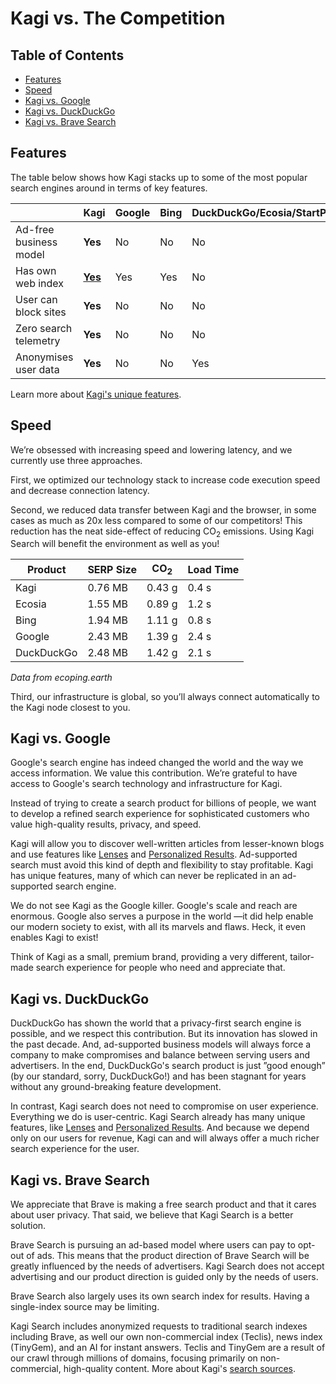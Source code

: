 # Kagi vs. The Competition


## Table of Contents

- [Features](#features)
- [Speed](#speed)
- [Kagi vs. Google](#kagi-vs-google)
- [Kagi vs. DuckDuckGo](#kagi-vs-duckduckgo)
- [Kagi vs. Brave Search](#kagi-vs-brave-search)

## Features

The table below shows how Kagi stacks up to some of the most popular search engines around in terms of key features.

|  | Kagi | Google | Bing | DuckDuckGo/Ecosia/StartPage | Brave | 
| --- | --- | --- | --- | --- | --- | 
| Ad-free business model | **Yes** | No | No | No | No | 
| Has own web index | **[Yes](../search-details/search-sources.html)** | Yes | Yes | No | Yes | 
| User can block sites | **Yes** | No | No | No | No | 
| Zero search telemetry | **Yes** | No | No | No | No | 
| Anonymises user data | **Yes** | No | No | Yes | Yes | 

Learn more about [Kagi's unique features](https://blog.kagi.com/kagi-features).


## Speed

We’re obsessed with increasing speed and lowering latency, and we currently use three approaches.

First, we optimized our technology stack to increase code execution speed and decrease connection latency.

Second, we reduced data transfer between Kagi and the browser, in some cases as much as 20x less compared to some of our competitors! This reduction has the neat side-effect of reducing CO<sub>2</sub> emissions. Using Kagi Search will benefit the environment as well as you!

| Product | SERP Size | CO<sub>2</sub> | Load Time |
| --- | --- | --- | --- |
| Kagi | 0.76 MB | 0.43 g | 0.4 s |
| Ecosia | 1.55 MB | 0.89 g | 1.2 s |
| Bing | 1.94 MB | 1.11 g | 0.8 s |
| Google | 2.43 MB | 1.39 g | 2.4 s |
| DuckDuckGo | 2.48 MB | 1.42 g | 2.1 s |
*Data from ecoping.earth*

Third, our infrastructure is global, so you’ll always connect automatically to the Kagi node closest to you.

## Kagi vs. Google

Google's search engine has indeed changed the world and the way we access information. We value this contribution. We’re grateful to have access to Google's search technology and infrastructure for Kagi.

Instead of trying to create a search product for billions of people, we want to develop a refined search experience for sophisticated customers who value high-quality results, privacy, and speed.

Kagi will allow you to discover well-written articles from lesser-known blogs and use features like [Lenses](../features/lenses.md) and [Personalized Results](../features/website-info-personalized-results.md#personalized_results). Ad-supported search must avoid this kind of depth and flexibility to stay profitable. Kagi has unique features, many of which can never be replicated in an ad-supported search engine.

We do not see Kagi as the Google killer. Google's scale and reach are enormous. Google also serves a purpose in the world —it did help enable our modern society to exist, with all its marvels and flaws. Heck, it even enables Kagi to exist!

Think of Kagi as a small, premium brand, providing a very different, tailor-made search experience for people who need and appreciate that.

## Kagi vs. DuckDuckGo

DuckDuckGo has shown the world that a privacy-first search engine is possible, and we respect this contribution. But its innovation has slowed in the past decade. And, ad-supported business models will always force a company to make compromises and balance between serving users and advertisers. In the end, DuckDuckGo's search product is just ”good enough” (by our standard, sorry, DuckDuckGo!) and has been stagnant for years without any ground-breaking feature development.

In contrast, Kagi search does not need to compromise on user experience. Everything we do is user-centric. Kagi Search already has many unique features, like [Lenses](../features/lenses.md) and [Personalized Results](../features/website-info-personalized-results.md#personalized_results). And because we depend only on our users for revenue, Kagi can and will always offer a much richer search experience for the user.

## Kagi vs. Brave Search

We appreciate that Brave is making a free search product and that it cares about user privacy. That said, we believe that Kagi Search is a better solution.

Brave Search is pursuing an ad-based model where users can pay to opt-out of ads. This means that the product direction of Brave Search will be greatly influenced by the needs of advertisers. Kagi Search does not accept advertising and our product direction is guided only by the needs of users.

Brave Search also largely uses its own search index for results. Having a single-index source may be limiting.

Kagi Search includes anonymized requests to traditional search indexes including Brave, as well our own non-commercial index (Teclis), news index (TinyGem), and an AI for instant answers. Teclis and TinyGem are a result of our crawl through millions of domains, focusing primarily on non-commercial, high-quality content. More about Kagi's [search sources](../search-details/search-sources.md).
